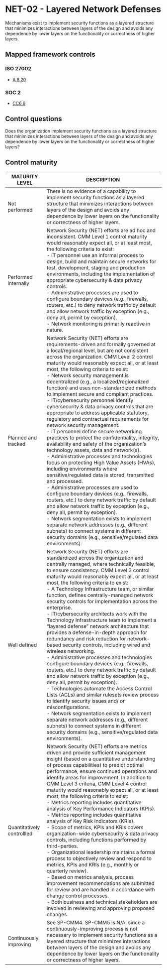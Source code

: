 # NET-02 - Layered Network Defenses
Mechanisms exist to implement security functions as a layered structure that minimizes interactions between layers of the design and avoids any dependence by lower layers on the functionality or correctness of higher layers. 
## Mapped framework controls
### ISO 27002
- [A.8.20](../iso27002/a-8.md#a820)
### SOC 2
- [CC6.6](../soc2/cc66.md)
## Control questions
Does the organization implement security functions as a layered structure that minimizes interactions between layers of the design and avoids any dependence by lower layers on the functionality or correctness of higher layers? 
## Control maturity
|       MATURITY LEVEL       |                                                                                                                                                                                                                                                                                                                                                                                                                                                                                                                                                                                                                                                                                                                               DESCRIPTION                                                                                                                                                                                                                                                                                                                                                                                                                                                                                                                                                                                                                                                                                                                               |
|----------------------------|-------------------------------------------------------------------------------------------------------------------------------------------------------------------------------------------------------------------------------------------------------------------------------------------------------------------------------------------------------------------------------------------------------------------------------------------------------------------------------------------------------------------------------------------------------------------------------------------------------------------------------------------------------------------------------------------------------------------------------------------------------------------------------------------------------------------------------------------------------------------------------------------------------------------------------------------------------------------------------------------------------------------------------------------------------------------------------------------------------------------------------------------------------------------------------------------------------------------------------------------------------------------------------------------------------------------------------------------------------------------------------------------------------------------------------------------------------------------------|
| Not performed              | There is no evidence of a capability to implement security functions as a layered structure that minimizes interactions between layers of the design and avoids any dependence by lower layers on the functionality or correctness of higher layers.                                                                                                                                                                                                                                                                                                                                                                                                                                                                                                                                                                                                                                                                                                                                                                                                                                                                                                                                                                                                                                                                                                                                                                                                                    |
| Performed internally       | Network Security (NET) efforts are ad hoc and inconsistent. CMM Level 1 control maturity would reasonably expect all, or at least most, the following criteria to exist:<br>- IT personnel use an informal process to design, build and maintain secure networks for test, development, staging and production environments, including the implementation of appropriate cybersecurity & data privacy controls.<br>- Administrative processes are used to configure boundary devices (e.g., firewalls, routers, etc.) to deny network traffic by default and allow network traffic by exception (e.g., deny all, permit by exception). <br>- Network monitoring is primarily reactive in nature.                                                                                                                                                                                                                                                                                                                                                                                                                                                                                                                                                                                                                                                                                                                                                                        |
| Planned and tracked        | Network Security (NET) efforts are requirements-driven and formally governed at a local/regional level, but are not consistent across the organization. CMM Level 2 control maturity would reasonably expect all, or at least most, the following criteria to exist:<br>- Network security management is decentralized (e.g., a localized/regionalized function) and uses non-standardized methods to implement secure and compliant practices.<br>- IT/cybersecurity personnel identify cybersecurity & data privacy controls that are appropriate to address applicable statutory, regulatory and contractual requirements for network security management.<br>- IT personnel define secure networking practices to protect the confidentiality, integrity, availability and safety of the organization’s technology assets, data and network(s).<br>- Administrative processes and technologies focus on protecting High Value Assets (HVAs), including environments where sensitive/regulated data is stored, transmitted and processed.<br>- Administrative processes are used to configure boundary devices (e.g., firewalls, routers, etc.) to deny network traffic by default and allow network traffic by exception (e.g., deny all, permit by exception). <br>- Network segmentation exists to implement separate network addresses (e.g., different subnets) to connect systems in different security domains (e.g., sensitive/regulated data environments). |
| Well defined               | Network Security (NET) efforts are standardized across the organization and centrally managed, where technically feasible, to ensure consistency. CMM Level 3 control maturity would reasonably expect all, or at least most, the following criteria to exist:<br>- A Technology Infrastructure team, or similar function, defines centrally-managed network security controls for implementation across the enterprise.<br>- IT/cybersecurity architects work with the Technology Infrastructure team to implement a “layered defense” network architecture that provides a defense-in-depth approach for redundancy and risk reduction for network-based security controls, including wired and wireless networking.<br>- Administrative processes and technologies configure boundary devices (e.g., firewalls, routers, etc.) to deny network traffic by default and allow network traffic by exception (e.g., deny all, permit by exception).<br>- Technologies automate the Access Control Lists (ACLs) and similar rulesets review process to identify security issues and/ or misconfigurations. <br>- Network segmentation exists to implement separate network addresses (e.g., different subnets) to connect systems in different security domains (e.g., sensitive/regulated data environments).                                                                                                                                                            |
| Quantitatively controllled | Network Security (NET) efforts are metrics driven and provide sufficient management insight (based on a quantitative understanding of process capabilities) to predict optimal performance, ensure continued operations and identify areas for improvement. In addition to CMM Level 3 criteria, CMM Level 4 control maturity would reasonably expect all, or at least most, the following criteria to exist:<br>- 	Metrics reporting includes quantitative analysis of Key Performance Indicators (KPIs).<br>- 	Metrics reporting includes quantitative analysis of Key Risk Indicators (KRIs).<br>- 	Scope of metrics, KPIs and KRIs covers organization-wide cybersecurity & data privacy controls, including functions performed by third-parties.<br>- 	Organizational leadership maintains a formal process to objectively review and respond to metrics, KPIs and KRIs (e.g., monthly or quarterly review).<br>- 	Based on metrics analysis, process improvement recommendations are submitted for review and are handled in accordance with change control processes.<br>- 	Both business and technical stakeholders are involved in reviewing and approving proposed changes.                                                                                                                                                                                                                                                                                        |
| Continuously improving     | See SP-CMM4. SP-CMM5 is N/A, since a continuously-improving process is not necessary to implement security functions as a layered structure that minimizes interactions between layers of the design and avoids any dependence by lower layers on the functionality or correctness of higher layers.                                                                                                                                                                                                                                                                                                                                                                                                                                                                                                                                                                                                                                                                                                                                                                                                                                                                                                                                                                                                                                                                                                                                                                    |
